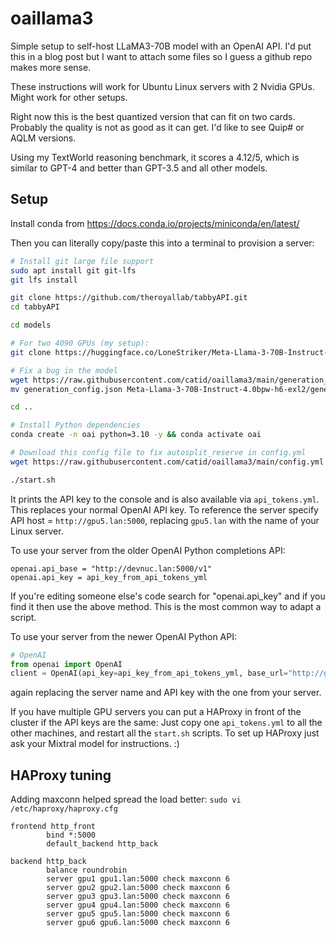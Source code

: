 # oaillama3

Simple setup to self-host LLaMA3-70B model with an OpenAI API.  I'd put this in a blog post but I want to attach some files so I guess a github repo makes more sense.

These instructions will work for Ubuntu Linux servers with 2 Nvidia GPUs.  Might work for other setups.

Right now this is the best quantized version that can fit on two cards.  Probably the quality is not as good as it can get.  I'd like to see Quip# or AQLM versions.

Using my TextWorld reasoning benchmark, it scores a 4.12/5, which is similar to GPT-4 and better than GPT-3.5 and all other models.

## Setup

Install conda from https://docs.conda.io/projects/miniconda/en/latest/

Then you can literally copy/paste this into a terminal to provision a server:

```bash
# Install git large file support
sudo apt install git git-lfs
git lfs install

git clone https://github.com/theroyallab/tabbyAPI.git
cd tabbyAPI

cd models

# For two 4090 GPUs (my setup):
git clone https://huggingface.co/LoneStriker/Meta-Llama-3-70B-Instruct-4.0bpw-h6-exl2

# Fix a bug in the model
wget https://raw.githubusercontent.com/catid/oaillama3/main/generation_config.json
mv generation_config.json Meta-Llama-3-70B-Instruct-4.0bpw-h6-exl2/generation_config.json

cd ..

# Install Python dependencies
conda create -n oai python=3.10 -y && conda activate oai

# Download this config file to fix autosplit_reserve in config.yml
wget https://raw.githubusercontent.com/catid/oaillama3/main/config.yml

./start.sh
```

It prints the API key to the console and is also available via `api_tokens.yml`.  This replaces your normal OpenAI API key.  To reference the server specify API host = `http://gpu5.lan:5000`, replacing `gpu5.lan` with the name of your Linux server.

To use your server from the older OpenAI Python completions API:

```
openai.api_base = "http://devnuc.lan:5000/v1"
openai.api_key = api_key_from_api_tokens_yml
```

If you're editing someone else's code search for "openai.api_key" and if you find it then use the above method.  This is the most common way to adapt a script.

To use your server from the newer OpenAI Python API:

```python
# OpenAI
from openai import OpenAI
client = OpenAI(api_key=api_key_from_api_tokens_yml, base_url="http://gpu5.lan:5000/v1")
```

again replacing the server name and API key with the one from your server.

If you have multiple GPU servers you can put a HAProxy in front of the cluster if the API keys are the same: Just copy one `api_tokens.yml` to all the other machines, and restart all the `start.sh` scripts.  To set up HAProxy just ask your Mixtral model for instructions. :)


## HAProxy tuning

Adding maxconn helped spread the load better: `sudo vi /etc/haproxy/haproxy.cfg`

```
frontend http_front
        bind *:5000
        default_backend http_back

backend http_back
        balance roundrobin
        server gpu1 gpu1.lan:5000 check maxconn 6
        server gpu2 gpu2.lan:5000 check maxconn 6
        server gpu3 gpu3.lan:5000 check maxconn 6
        server gpu4 gpu4.lan:5000 check maxconn 6
        server gpu5 gpu5.lan:5000 check maxconn 6
        server gpu6 gpu6.lan:5000 check maxconn 6
```
